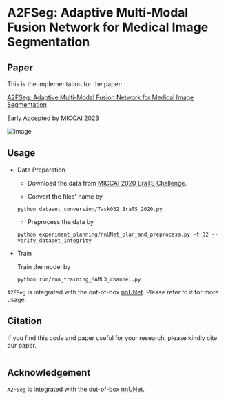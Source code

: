 # A2FSeg: Adaptive Multi-Modal Fusion Network for Medical Image Segmentation

## Paper

This is the implementation for the paper:

[A2FSeg: Adaptive Multi-Modal Fusion Network for Medical Image Segmentation]()

Early Accepted by MICCAI 2023

![image]()

## Usage

* Data Preparation

  - Download the data from [MICCAI 2020 BraTS Challenge](https://www.med.upenn.edu/cbica/brats2020/data.html).

  - Convert the files' name by

  `python dataset_conversion/Task032_BraTS_2020.py`

  - Preprocess the data by

  `python experiment_planning/nnUNet_plan_and_preprocess.py -t 32 --verify_dataset_integrity`

* Train

  Train the model by

  `python run/run_training_MAML3_channel.py`

 `A2FSeg` is integrated with the out-of-box [nnUNet](https://github.com/MIC-DKFZ/nnUNet). Please refer to it for more usage.

## Citation

If you find this code and paper useful for your research, please kindly cite our paper.

```

```

## Acknowledgement

`A2FSeg` is integrated with the out-of-box [nnUNet](https://github.com/MIC-DKFZ/nnUNet).
